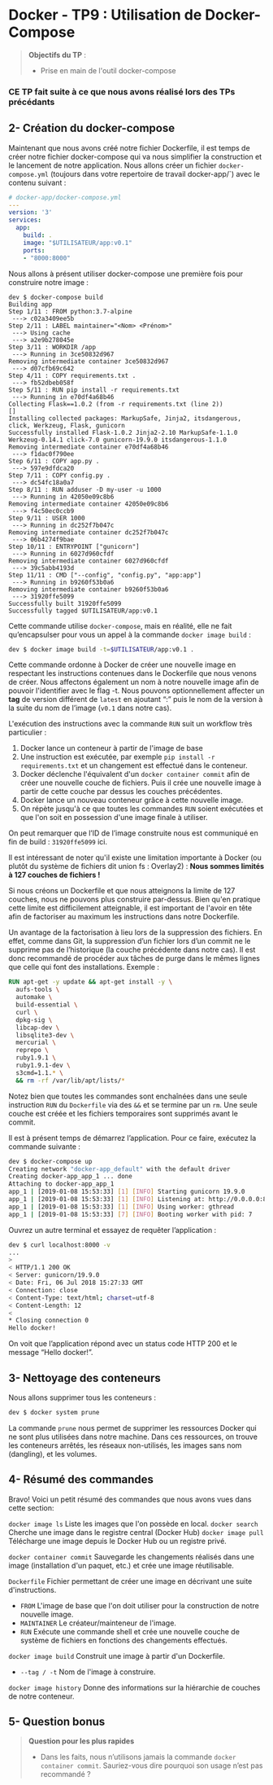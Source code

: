 # Docker - TP9 : Utilisation de Docker-Compose
> **Objectifs du TP** :
>- Prise en main de l'outil docker-compose
>

### CE TP fait suite à ce que nous avons réalisé lors des TPs précédants

## 2- Création du docker-compose

Maintenant que nous avons créé notre fichier Dockerfile, il est temps de créer notre fichier docker-compose qui va nous simplifier la construction et le lancement de notre application. Nous allons créer un fichier `docker-compose.yml` (toujours dans votre repertoire de travail docker-app/`) avec le contenu suivant :
```yaml
# docker-app/docker-compose.yml
---
version: '3'
services:
  app:
    build: .
    image: "$UTILISATEUR/app:v0.1"
    ports:
    - "8000:8000"
```

Nous allons à présent utiliser docker-compose une première fois pour construire notre image :
```
dev $ docker-compose build
Building app
Step 1/11 : FROM python:3.7-alpine
 ---> c02a3409ee5b
Step 2/11 : LABEL maintainer="<Nom> <Prénom>"
 ---> Using cache
 ---> a2e9b278045e
Step 3/11 : WORKDIR /app
 ---> Running in 3ce50832d967
Removing intermediate container 3ce50832d967
 ---> d07cfb69c642
Step 4/11 : COPY requirements.txt .
 ---> fb52dbeb058f
Step 5/11 : RUN pip install -r requirements.txt
 ---> Running in e70df4a68b46
Collecting Flask==1.0.2 (from -r requirements.txt (line 2))
[]
Installing collected packages: MarkupSafe, Jinja2, itsdangerous, click, Werkzeug, Flask, gunicorn
Successfully installed Flask-1.0.2 Jinja2-2.10 MarkupSafe-1.1.0 Werkzeug-0.14.1 click-7.0 gunicorn-19.9.0 itsdangerous-1.1.0
Removing intermediate container e70df4a68b46
 ---> f1dac0f790ee
Step 6/11 : COPY app.py .
 ---> 597e9dfdca20
Step 7/11 : COPY config.py .
 ---> dc54fc18a0a7
Step 8/11 : RUN adduser -D my-user -u 1000
 ---> Running in 42050e09c8b6
Removing intermediate container 42050e09c8b6
 ---> f4c50ec0ccb9
Step 9/11 : USER 1000
 ---> Running in dc252f7b047c
Removing intermediate container dc252f7b047c
 ---> 06b4274f9bae
Step 10/11 : ENTRYPOINT ["gunicorn"]
 ---> Running in 6027d960cfdf
Removing intermediate container 6027d960cfdf
 ---> 39c5abb4193d
Step 11/11 : CMD ["--config", "config.py", "app:app"]
 ---> Running in b9260f53b0a6
Removing intermediate container b9260f53b0a6
 ---> 31920ffe5099
Successfully built 31920ffe5099
Successfully tagged $UTILISATEUR/app:v0.1
```
Cette commande utilise `docker-compose`, mais en réalité, elle ne fait qu’encapsulser pour vous un appel à la commande `docker image build` :
```sh
dev $ docker image build -t=$UTILISATEUR/app:v0.1 .
```
Cette commande ordonne à Docker de créer une nouvelle image en respectant les instructions contenues dans le Dockerfile que nous venons de créer. Nous affectons également un nom à notre nouvelle image afin de pouvoir l'identifier avec le flag -t. Nous pouvons optionnellement affecter un **tag** de version différent de `latest` en ajoutant “:” puis le nom de la version à la suite du nom de l’image (`v0.1` dans notre cas).

L'exécution des instructions avec la commande `RUN` suit un workflow très particulier :
1. Docker lance un conteneur à partir de l'image de base
2. Une instruction est exécutée, par exemple `pip install -r requirements.txt` et un changement est effectué dans le conteneur.
3. Docker déclenche l'équivalent d'un `docker container commit` afin de créer une nouvelle couche de fichiers. Puis il crée une nouvelle image à partir de cette couche par dessus les couches précédentes.
4. Docker lance un nouveau conteneur grâce à cette nouvelle image.
5. On répète jusqu'à ce que toutes les commandes `RUN` soient exécutées et que l'on soit en possession d'une image finale à utiliser.

On peut remarquer que l’ID de l’image construite nous est communiqué en fin de build : `31920ffe5099` ici.

Il est intéressant de noter qu'il existe une limitation importante à Docker (ou plutôt du système de fichiers dit union fs : Overlay2) : **Nous sommes limités à 127 couches de fichiers !**

Si nous créons un Dockerfile et que nous atteignons la limite de 127 couches, nous ne pouvons plus construire par-dessus. Bien qu'en pratique cette limite est difficilement atteignable, il est important de l'avoir en tête afin de factoriser au maximum les instructions dans notre Dockerfile.

Un avantage de la factorisation à lieu lors de la suppression des fichiers. En effet, comme dans Git, la suppression d’un fichier lors d’un commit ne le supprime pas de l’historique (la couche précédente dans notre cas). Il est donc recommandé de procéder aux tâches de purge dans le mêmes lignes que celle qui font des installations. Exemple :
```Dockerfile
RUN apt-get -y update && apt-get install -y \
  aufs-tools \
  automake \
  build-essential \
  curl \
  dpkg-sig \
  libcap-dev \
  libsqlite3-dev \
  mercurial \
  reprepo \
  ruby1.9.1 \
  ruby1.9.1-dev \
  s3cmd=1.1.* \
  && rm -rf /var/lib/apt/lists/*
```
Notez bien que toutes les commandes sont enchaînées dans une seule instruction `RUN` du `Dockerfile` via des `&&` et se termine par un `rm`. Une seule couche est créée et les fichiers temporaires sont supprimés avant le commit.

Il est à présent temps de démarrez l’application. Pour ce faire, exécutez la commande suivante :
```sh
dev $ docker-compose up
Creating network "docker-app_default" with the default driver
Creating docker-app_app_1 ... done
Attaching to docker-app_app_1
app_1 | [2019-01-08 15:53:33] [1] [INFO] Starting gunicorn 19.9.0
app_1 | [2019-01-08 15:53:33] [1] [INFO] Listening at: http://0.0.0.0:8000 (1)
app_1 | [2019-01-08 15:53:33] [1] [INFO] Using worker: gthread
app_1 | [2019-01-08 15:53:33] [7] [INFO] Booting worker with pid: 7
```

Ouvrez un autre terminal et essayez de requêter l’application :
```sh
dev $ curl localhost:8000 -v
...
>
< HTTP/1.1 200 OK
< Server: gunicorn/19.9.0
< Date: Fri, 06 Jul 2018 15:27:33 GMT
< Connection: close
< Content-Type: text/html; charset=utf-8
< Content-Length: 12
<
* Closing connection 0
Hello docker!
```
On voit que l’application répond avec un status code HTTP 200 et le message “Hello docker!”.

## 3- Nettoyage des conteneurs

Nous allons supprimer tous les conteneurs :
```sh
dev $ docker system prune
```
La commande `prune` nous permet de supprimer les ressources Docker qui ne sont plus utilisées dans notre machine. Dans ces ressources, on trouve les conteneurs arrêtés, les réseaux non-utilisés, les images sans nom (dangling), et les volumes.

## 4- Résumé des commandes

Bravo! Voici un petit résumé des commandes que nous avons vues dans cette section:

`docker image ls` Liste les images que l'on possède en local.
`docker search` Cherche une image dans le registre central (Docker Hub)
`docker image pull` Télécharge une image depuis le Docker Hub ou un registre privé.

`docker container commit` Sauvegarde les changements réalisés dans une image (installation d'un paquet, etc.) et crée une image réutilisable.

`Dockerfile` Fichier permettant de créer une image en décrivant une suite d'instructions.
- `FROM` L'image de base que l'on doit utiliser pour la construction de notre nouvelle image.
- `MAINTAINER` Le créateur/mainteneur de l'image.
- `RUN` Exécute une commande shell et crée une nouvelle couche de système de fichiers en fonctions des changements effectués.

`docker image build` Construit une image à partir d'un Dockerfile.
- `--tag / -t` Nom de l'image à construire.

`docker image history` Donne des informations sur la hiérarchie de couches de 	notre conteneur.

## 5- Question bonus

>**Question pour les plus rapides**
>- Dans les faits, nous n’utilisons jamais la commande `docker container commit`. Sauriez-vous dire pourquoi son usage n’est pas recommandé ?
